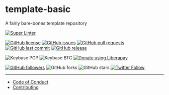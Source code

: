 # template-basic
A fairly bare-bones template repository

[![Super Linter](https://github.com/shgysk8zer0/jekyll-template/workflows/Lint%20Code%20Base/badge.svg)](https://github.com/shgysk8zer0/jekyll-template/actions?query=workflow%3A%22Lint+Code+Base%22)

[![GitHub license](https://img.shields.io/github/license/shgysk8zer0/jekyll-template.svg)](https://github.com/shgysk8zer0/jekyll-template/blob/master/LICENSE)
[![GitHub issues](https://img.shields.io/github/issues/shgysk8zer0/jekyll-template.svg)](https://github.com/shgysk8zer0/jekyll-template/issues)
[![GitHub pull requests](https://img.shields.io/github/issues-pr/shgysk8zer0/jekyll-template.svg)](https://github.com/shgysk8zer0/jekyll-template/pulls)
[![GitHub last commit](https://img.shields.io/github/last-commit/shgysk8zer0/jekyll-template.svg)](https://github.com/shgysk8zer0/jekyll-template/commits/master)
[![GitHub release](https://img.shields.io/github/release/shgysk8zer0/jekyll-template.svg)](https://github.com/shgysk8zer0/jekyll-template/releases)

![Keybase PGP](https://img.shields.io/keybase/pgp/shgysk8zer0.svg)
![Keybase BTC](https://img.shields.io/keybase/btc/shgysk8zer0.svg)
[![Donate using Liberapay](https://img.shields.io/liberapay/receives/shgysk8zer0.svg?logo=liberapay)](https://liberapay.com/shgysk8zer0/donate "Donate using Liberapay")

[![GitHub followers](https://img.shields.io/github/followers/shgysk8zer0.svg?style=social)](https://github.com/shgysk8zer0?tab=followers)
![GitHub forks](https://img.shields.io/github/forks/shgysk8zer0/template-basic.svg?style=social)
![GitHub stars](https://img.shields.io/github/stars/shgysk8zer0/template-basic.svg?style=social)
[![Twitter Follow](https://img.shields.io/twitter/follow/shgysk8zer0.svg?style=social)](https://twitter.com/shgysk8zer0/)
- - -

- [Code of Conduct](./.github/CODE_OF_CONDUCT.md)
- [Contributing](./.github/CONTRIBUTING.md)
<!-- - [Security Policy](./.github/SECURITY.md) -->
